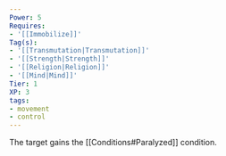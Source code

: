```yaml
---
Power: 5
Requires:
- '[[Immobilize]]'
Tag(s):
- '[[Transmutation|Transmutation]]'
- '[[Strength|Strength]]'
- '[[Religion|Religion]]'
- '[[Mind|Mind]]'
Tier: 1
XP: 3
tags:
- movement
- control
---
```


The target gains the [[Conditions#Paralyzed]] condition.